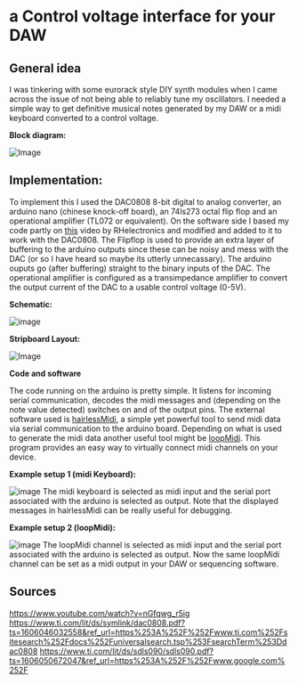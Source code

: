 a Control voltage interface for your DAW
====================================================

General idea
------------
I was tinkering with some eurorack style DIY synth modules when I came across the issue of not being able to reliably tune my oscillators. I needed a simple way to get definitive musical notes generated by my DAW or a midi keyboard converted to a control voltage. 

**Block diagram:**

![Image](https://imagizer.imageshack.com/img923/5624/Z1NAQc.png)

Implementation:
--------------

To implement this I used the DAC0808 8-bit digital to analog converter, an arduino nano (chinese knock-off board), an 74ls273 octal flip flop and an operational amplifier (TL072 or equivalent). On the software side I based my code partly on [this](https://www.youtube.com/watch?v=nGfqwg_r5ig) video by RHelectronics and modified and added to it to work with the DAC0808. The Flipflop is used to provide an extra layer of buffering to the arduino outputs since these can be noisy and mess with the DAC (or so I have heard so maybe its utterly unnecassary). The arduino ouputs go (after buffering) straight to the binary inputs of the DAC. The operational amplifier is configured as a transimpedance amplifier to convert the output current of the DAC to a usable control voltage (0-5V).

**Schematic:**

![image](https://imagizer.imageshack.com/img923/3563/q3PZ7V.png)

**Stripboard Layout:**

![Image](https://imagizer.imageshack.com/img923/3299/A2sLox.png)

**Code and software**

The code running on the arduino is pretty simple. It listens for incoming serial communication, decodes the midi messages and (depending on the note value detected) switches on and of the output pins. The external software used is [hairlessMidi](https://projectgus.github.io/hairless-midiserial/#downloads), a simple yet powerful tool to send midi data via serial communication to the arduino board. Depending on what is used to generate the midi data another useful tool might be [loopMidi](https://www.tobias-erichsen.de/software/loopmidi.html). This program provides an easy way to virtually connect midi channels on your device.

**Example setup 1 (midi Keyboard):**

![image](https://imagizer.imageshack.com/img922/6168/5JUzuq.png)
The midi keyboard is selected as midi input and the serial port associated with the arduino is selected as output. Note that the displayed messages in hairlessMidi can be really useful for debugging.

**Example setup 2 (loopMidi):**  
  
![image](https://imagizer.imageshack.com/img922/2503/vIpMLo.png)
The loopMidi channel is selected as midi input and the serial port associated with the arduino is selected as output. Now the same loopMidi channel can be set as a midi output in your DAW or sequencing software. 

Sources
------
https://www.youtube.com/watch?v=nGfqwg_r5ig
https://www.ti.com/lit/ds/symlink/dac0808.pdf?ts=1606046032558&ref_url=https%253A%252F%252Fwww.ti.com%252Fsitesearch%252Fdocs%252Funiversalsearch.tsp%253FsearchTerm%253Ddac0808
https://www.ti.com/lit/ds/sdls090/sdls090.pdf?ts=1606050672047&ref_url=https%253A%252F%252Fwww.google.com%252F
